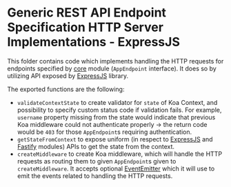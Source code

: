 # Generic REST API Endpoint Specification HTTP Server Implementations - ExpressJS
This folder contains code which implements handling the HTTP requests for endpoints specified by [core](../core/core) module (`AppEndpoint` interface).
It does so by utilizing API exposed by [ExpressJS](https://expressjs.com) library.

The exported functions are the following:
- `validateContextState` to create validator for `state` of Koa Context, and possibility to specify custom status code if validation fails.
  For example, `username` property missing from the state would indicate that previous Koa middleware could not authenticate properly -> the return code would be `403` for those `AppEndpoint`s requiring authentication.
- `getStateFromContext` to expose uniform (in respect to [ExpressJS](../express) and [Fastify](../fastify) modules) APIs to get the state from the context.
- `createMiddleware` to create Koa middleware, which will handle the HTTP requests as routing them to given `AppEndpoint`s given to `createMiddleware`.
  It accepts optional [EventEmitter](https://github.com/DataHeaving/common/blob/develop/common/src/events.ts#L114) which it will use to emit the events related to handling the HTTP requests.
